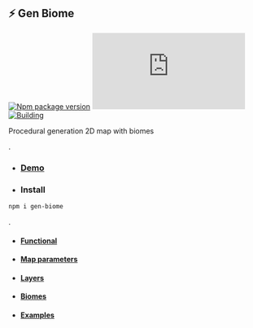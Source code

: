 ## ⚡ Gen Biome
[![Npm package version](https://badgen.net/npm/v/gen-biome)](https://npmjs.com/package/gen-biome)
[![Small size](https://img.badgesize.io/neki-dev/gen-biome/master/dist/index.js)](https://github.com/neki-dev/gen-biome/blob/master/dist/index.js)
[![Building](https://github.com/neki-dev/gen-biome/actions/workflows/build.yml/badge.svg)](https://github.com/neki-dev/gen-biome/actions/workflows/build.yml)

Procedural generation 2D map with biomes

.

* ### [Demo](https://codesandbox.io/s/gen-biome-nox4dh)

* ### Install

```sh
npm i gen-biome
```
.
- #### [Functional](https://github.com/neki-dev/gen-biome/wiki/Functional)

- #### [Map parameters](https://github.com/neki-dev/gen-biome/wiki/Map-parameters)

- #### [Layers](https://github.com/neki-dev/gen-biome/wiki/Layers)

- #### [Biomes](https://github.com/neki-dev/gen-biome/wiki/Biomes)

- #### [Examples](https://github.com/neki-dev/gen-biome/wiki/Examples)
